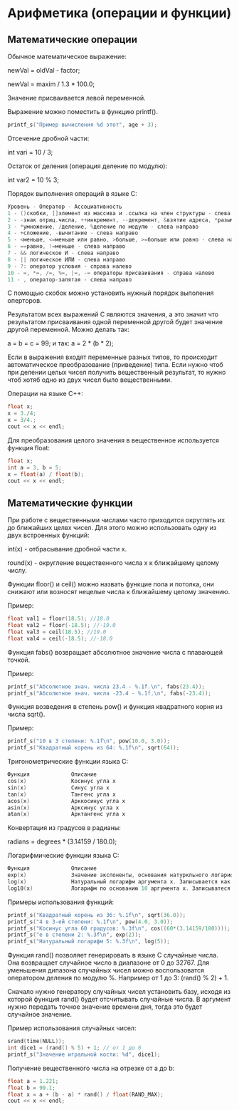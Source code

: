 # Арифметика (операции и функции)

## Математические операции

Обычное математическое выражение:

newVal = oldVal - factor;

newVal = maxim / 1.3 * 100.0;

Значение присваивается левой переменной.

Выражение можно поместить в функцию printf().
```c
printf_s("Пример вычисления %d этот", age + 3);
``` 
Отсечение дробной части:

int vari = 10 / 3;

Остаток от деления (операция деление по модулю):

int var2 = 10 % 3;

Порядок выполнения операций в языке C:
```c
Уровень - Оператор - Ассоциативность
1 - ()скобки, []элемент из массива и .ссылка на член структуры - слева направо
2 - -знак отриц.числа, ++инкремент, --декремент, &взятие адреса, *разыменование указателя, sizeof(), !логическое НЕ - справа навлево 
3 - *умножение, /деление, %деление по модулю - слева направо
4 - +сложение, -вычитание - слева направо
5 - <меньше, <=меньше или равно, >больше, >=больше или равно - слева направо
6 - ==равно, !=меньше - слева направо
7 - && логическое И - слева направо
8 - || логическое ИЛИ - слева направо
9 - ?: оператор условия - справа налево
10 - =, *=, /=, %=, |=, -= операторы присваивания - справа налево
11 - , оператор-запятая - слева направо
```
С помощью скобок можно установить нужный порядок выполения оперторов.

Результатом всех выражений С являются значения, а это значит что результатом присваивания одной переменной другой будет значение другой переменной. Можно делать так:

a = b = c = 99; и так: a = 2 * (b * 2);

Если в выражения входят переменные разных типов, то происходит автоматическое преобразование (приведение) типа. Если нужно чтоб при делении целых чисел получить вещественный результат, то нужно чтоб хотяб одно из двух чисел было вещественными.

Операции на языке С++:
```c
float x;
x = 3./4;
x = 3/4.;
cout << x << endl;
```
Для преобразования целого значения в вещественное используется функция float:
```c
float x;
int a = 3, b = 5;
x = float(a) / float(b);
cout << x << endl;
```



## Математические функции

При работе с вещественными числами часто приходится округлять их до ближайших целвх чисел. Для этого можно использовать одну из двух встроенных функций:

int(x) - отбрасывание дробной части x.

round(x) - округление вещественного числа х к ближайшему целому числу.

Функции floor() и ceil() можно назвать функцие пола и потолка, они снижают или возносят нецелые числа к ближайшему целому значению.

Пример:
```c
float val1 = floor(18.5); //18.0
float val2 = floor(-18.5); //-19.0
float val3 = ceil(18.5); //19.0
float val4 = ceil(-18.5); //-18.0
```

Функция fabs() возвращает абсолютное значение числа с плавающей точкой. 

Пример:
```c
printf_s("Абсолютное знач. числа 23.4 - %.1f.\n", fabs(23.4));
printf_s("Абсолютное знач. числа -23.4 - %.1f.\n", fabs(-23.4));
```

Функция возведения в степень pow() и функция квадратного корня из числа sqrt().

Пример:
```c
printf_s("10 в 3 степени: %.1f\n", pow(10.0, 3.0));
printf_s("Квадратный корень из 64: %.1f\n", sqrt(64));
```

Тригонометрические функции языка С:
```c
Функция             Описание
cos(x)              Косинус угла х
sin(x)              Синус угла х
tan(x)              Тангенс угла х
acos(x)             Арккосинус угла х
asin(x)             Арксинус угла х
atan(x)             Арктангенс угла х
```
Конвертация из градусов в радианы:

radians = degrees * (3.14159 / 180.0);

Логарифмические функции языка С:
```c
Функция             Описание
exp(x)              Значение экспоненты, основания натуркльного логарифма, возведенного в степень, заданную выражением x (e ^ x).
log(x)              Натуральный логарифм аргумента х. Записывается как ln(x).
log10(x)            Логарифм по основанию 10 аргумента х. Записыватеся как lg(x).
```

Примеры использования функций:
```c
printf_s("Квадратный корень из 36: %.1f\n", sqrt(36.0));
printf_s("4 в 3-ей степени: %.1f\n", pow(4.0, 3.0));
printf_s("Косинус угла 60 градусов: %.3f\n", cos((60*(3.14159/180))));
printf_s("е в степени 2: %.3f\n", exp(2));
printf_s("Натуральный логарифм 5: %.3f\n", log(5));
```

Функция rand() позволяет генерировать в языке С случайные числа. Она возвращает случайное число в диапазоне от 0 до 32767. Для уменьшения дипазона случайных чисел можно воспользоватся оператором деления по модулю %. Например от 1 до 3: (rand() % 2) + 1.

Сначало нужно генератору случайных чисел установить базу, исходя из которой функция rand() будет отсчитывать случайные числа. В аргумент нужно передать точное значение времени дня, тогда это будет случайное значение.

Пример использования случайных чисел:
```c
srand(time(NULL));
int dice1 = (rand() % 5) + 1; // от 1 до 6
printf_s("Значение игральной кости: %d", dice1);
```

Получение вещественного числа на отрезке от a до b:
```c
float a = 1.221;
float b = 99.1;
float x = a + (b - a) * rand() / float(RAND_MAX);
cout << x << endl;
```


